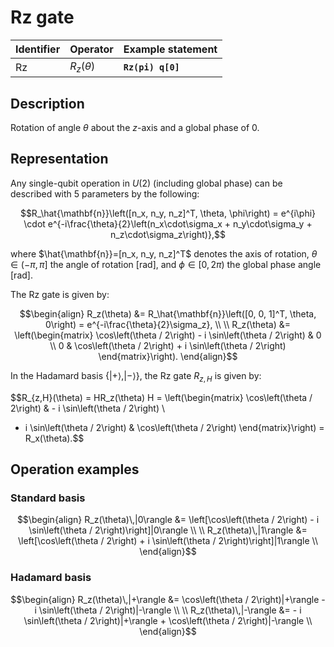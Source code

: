 # Rz gate

| Identifier | Operator      | Example statement |
|------------|---------------|-------------------|
| Rz         | $R_z(\theta)$ | **`Rz(pi) q[0]`** |

## Description

Rotation of angle $\theta$ about the _z_-axis and a global phase of $0$.

## Representation

Any single-qubit operation in $U(2)$ (including global phase) can be described with 5 parameters by the following:

$$R_\hat{\mathbf{n}}\left([n_x, n_y, n_z]^T, \theta, \phi\right) = e^{i\phi} \cdot e^{-i\frac{\theta}{2}\left(n_x\cdot\sigma_x + n_y\cdot\sigma_y + n_z\cdot\sigma_z\right)},$$

where $\hat{\mathbf{n}}=[n_x, n_y, n_z]^T$ denotes the axis of rotation, $\theta\in(-\pi, \pi]$ the angle of rotation [rad], and $\phi\in[0,2\pi)$ the global phase angle [rad].

The Rz gate is given by:

$$\begin{align}
R_z(\theta) &= R_\hat{\mathbf{n}}\left([0, 0, 1]^T, \theta, 0\right) = e^{-i\frac{\theta}{2}\sigma_z}, \\
\\
R_z(\theta) &= \left(\begin{matrix}
\cos\left(\theta / 2\right) - i \sin\left(\theta / 2\right) & 0 \\
0 &  \cos\left(\theta / 2\right) + i \sin\left(\theta / 2\right)
\end{matrix}\right).
\end{align}$$

In the Hadamard basis $\{|+\rangle, |-\rangle\}$, the Rz gate $R_{z,H}$ is given by:

$$R_{z,H}(\theta) = HR_z(\theta) H = \left(\begin{matrix}
\cos\left(\theta / 2\right) & - i \sin\left(\theta / 2\right) \\
- i \sin\left(\theta / 2\right) &  \cos\left(\theta / 2\right)
\end{matrix}\right) = R_x(\theta).$$

## Operation examples

### Standard basis

$$\begin{align}
R_z(\theta)\,|0\rangle &= \left[\cos\left(\theta / 2\right) - i \sin\left(\theta / 2\right)\right]|0\rangle \\
\\
R_z(\theta)\,|1\rangle &= \left[\cos\left(\theta / 2\right) + i \sin\left(\theta / 2\right)\right]|1\rangle \\
\end{align}$$

### Hadamard basis

$$\begin{align}
R_z(\theta)\,|+\rangle &= \cos\left(\theta / 2\right)|+\rangle - i \sin\left(\theta / 2\right)|-\rangle \\
\\
R_z(\theta)\,|-\rangle &= - i \sin\left(\theta / 2\right)|+\rangle + \cos\left(\theta / 2\right)|-\rangle \\
\end{align}$$
